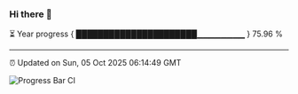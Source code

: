 ### Hi there 👋

⏳ Year progress { ██████████████████████▁▁▁▁▁▁▁▁ } 75.96 %

---

⏰ Updated on Sun, 05 Oct 2025 06:14:49 GMT

![Progress Bar CI](https://github.com/Shyam-Makwana/GitHub-Actions-Demo/workflows/Progress%20Bar%20CI/badge.svg)
